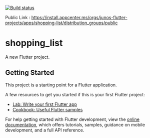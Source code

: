 [![Build status](https://build.appcenter.ms/v0.1/apps/08d6c70f-b967-4af5-be24-ea168f229c9a/branches/main/badge)](https://appcenter.ms)

Public Link : https://install.appcenter.ms/orgs/junos-flutter-projects/apps/shopping-list/distribution_groups/public

# shopping_list

A new Flutter project.

## Getting Started

This project is a starting point for a Flutter application.

A few resources to get you started if this is your first Flutter project:

- [Lab: Write your first Flutter app](https://docs.flutter.dev/get-started/codelab)
- [Cookbook: Useful Flutter samples](https://docs.flutter.dev/cookbook)

For help getting started with Flutter development, view the
[online documentation](https://docs.flutter.dev/), which offers tutorials,
samples, guidance on mobile development, and a full API reference.
